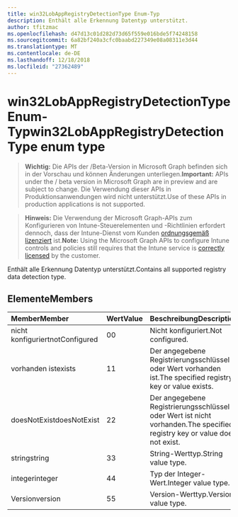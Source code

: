 ```yaml
---
title: win32LobAppRegistryDetectionType Enum-Typ
description: Enthält alle Erkennung Datentyp unterstützt.
author: tfitzmac
ms.openlocfilehash: d47d13c01d282d73d65f559e016bde5f74248158
ms.sourcegitcommit: 6a82bf240a3cfc0baabd227349e08a08311e3d44
ms.translationtype: MT
ms.contentlocale: de-DE
ms.lasthandoff: 12/18/2018
ms.locfileid: "27362489"
---
```

# <a name="win32lobappregistrydetectiontype-enum-type"></a><span data-ttu-id="f7d8e-103">win32LobAppRegistryDetectionType Enum-Typ</span><span class="sxs-lookup"><span data-stu-id="f7d8e-103">win32LobAppRegistryDetectionType enum type</span></span>

> <span data-ttu-id="f7d8e-104">**Wichtig:** Die APIs der /Beta-Version in Microsoft Graph befinden sich in der Vorschau und können Änderungen unterliegen.</span><span class="sxs-lookup"><span data-stu-id="f7d8e-104">**Important:** APIs under the / beta version in Microsoft Graph are in preview and are subject to change.</span></span> <span data-ttu-id="f7d8e-105">Die Verwendung dieser APIs in Produktionsanwendungen wird nicht unterstützt.</span><span class="sxs-lookup"><span data-stu-id="f7d8e-105">Use of these APIs in production applications is not supported.</span></span>

> <span data-ttu-id="f7d8e-106">**Hinweis:** Die Verwendung der Microsoft Graph-APIs zum Konfigurieren von Intune-Steuerelementen und -Richtlinien erfordert dennoch, dass der Intune-Dienst vom Kunden [ordnungsgemäß lizenziert](https://go.microsoft.com/fwlink/?linkid=839381) ist.</span><span class="sxs-lookup"><span data-stu-id="f7d8e-106">**Note:** Using the Microsoft Graph APIs to configure Intune controls and policies still requires that the Intune service is [correctly licensed](https://go.microsoft.com/fwlink/?linkid=839381) by the customer.</span></span>

<span data-ttu-id="f7d8e-107">Enthält alle Erkennung Datentyp unterstützt.</span><span class="sxs-lookup"><span data-stu-id="f7d8e-107">Contains all supported registry data detection type.</span></span>
## <a name="members"></a><span data-ttu-id="f7d8e-108">Elemente</span><span class="sxs-lookup"><span data-stu-id="f7d8e-108">Members</span></span>
|<span data-ttu-id="f7d8e-109">Member</span><span class="sxs-lookup"><span data-stu-id="f7d8e-109">Member</span></span>|<span data-ttu-id="f7d8e-110">Wert</span><span class="sxs-lookup"><span data-stu-id="f7d8e-110">Value</span></span>|<span data-ttu-id="f7d8e-111">Beschreibung</span><span class="sxs-lookup"><span data-stu-id="f7d8e-111">Description</span></span>|
|:---|:---|:---|
|<span data-ttu-id="f7d8e-112">nicht konfiguriert</span><span class="sxs-lookup"><span data-stu-id="f7d8e-112">notConfigured</span></span>|<span data-ttu-id="f7d8e-113">0</span><span class="sxs-lookup"><span data-stu-id="f7d8e-113">0</span></span>|<span data-ttu-id="f7d8e-114">Nicht konfiguriert.</span><span class="sxs-lookup"><span data-stu-id="f7d8e-114">Not configured.</span></span>|
|<span data-ttu-id="f7d8e-115">vorhanden ist</span><span class="sxs-lookup"><span data-stu-id="f7d8e-115">exists</span></span>|<span data-ttu-id="f7d8e-116">1</span><span class="sxs-lookup"><span data-stu-id="f7d8e-116">1</span></span>|<span data-ttu-id="f7d8e-117">Der angegebene Registrierungsschlüssel oder Wert vorhanden ist.</span><span class="sxs-lookup"><span data-stu-id="f7d8e-117">The specified registry key or value exists.</span></span>|
|<span data-ttu-id="f7d8e-118">doesNotExist</span><span class="sxs-lookup"><span data-stu-id="f7d8e-118">doesNotExist</span></span>|<span data-ttu-id="f7d8e-119">2</span><span class="sxs-lookup"><span data-stu-id="f7d8e-119">2</span></span>|<span data-ttu-id="f7d8e-120">Der angegebene Registrierungsschlüssel oder Wert ist nicht vorhanden.</span><span class="sxs-lookup"><span data-stu-id="f7d8e-120">The specified registry key or value does not exist.</span></span>|
|<span data-ttu-id="f7d8e-121">string</span><span class="sxs-lookup"><span data-stu-id="f7d8e-121">string</span></span>|<span data-ttu-id="f7d8e-122">3</span><span class="sxs-lookup"><span data-stu-id="f7d8e-122">3</span></span>|<span data-ttu-id="f7d8e-123">String-Werttyp.</span><span class="sxs-lookup"><span data-stu-id="f7d8e-123">String value type.</span></span>|
|<span data-ttu-id="f7d8e-124">integer</span><span class="sxs-lookup"><span data-stu-id="f7d8e-124">integer</span></span>|<span data-ttu-id="f7d8e-125">4</span><span class="sxs-lookup"><span data-stu-id="f7d8e-125">4</span></span>|<span data-ttu-id="f7d8e-126">Typ der Integer-Wert.</span><span class="sxs-lookup"><span data-stu-id="f7d8e-126">Integer value type.</span></span>|
|<span data-ttu-id="f7d8e-127">Version</span><span class="sxs-lookup"><span data-stu-id="f7d8e-127">version</span></span>|<span data-ttu-id="f7d8e-128">5</span><span class="sxs-lookup"><span data-stu-id="f7d8e-128">5</span></span>|<span data-ttu-id="f7d8e-129">Version-Werttyp.</span><span class="sxs-lookup"><span data-stu-id="f7d8e-129">Version value type.</span></span>|






